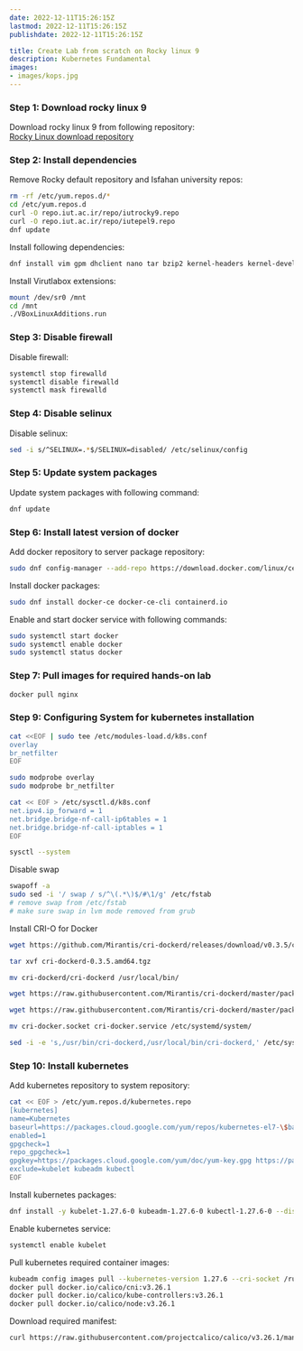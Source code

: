 ```yaml
---
date: 2022-12-11T15:26:15Z
lastmod: 2022-12-11T15:26:15Z
publishdate: 2022-12-11T15:26:15Z

title: Create Lab from scratch on Rocky linux 9
description: Kubernetes Fundamental
images:
- images/kops.jpg
---
```


[comment]: <> (# Create Lab from scratch)
### Step 1: Download rocky linux 9
Download rocky linux 9 from following repository:  
[Rocky Linux download repository](https://rockylinux.org/download)

### Step 2: Install dependencies
Remove Rocky default repository and Isfahan university repos:
```bash
rm -rf /etc/yum.repos.d/*
cd /etc/yum.repos.d
curl -O repo.iut.ac.ir/repo/iutrocky9.repo
curl -O repo.iut.ac.ir/repo/iutepel9.repo
dnf update
```

Install following dependencies:
```bash
dnf install vim gpm dhclient nano tar bzip2 kernel-headers kernel-devel open-vm-tools
```

Install Virutlabox extensions:
```bash
mount /dev/sr0 /mnt
cd /mnt
./VBoxLinuxAdditions.run
```

### Step 3: Disable firewall
Disable firewall:  
```bash
systemctl stop firewalld
systemctl disable firewalld
systemctl mask firewalld
```

### Step 4: Disable selinux
Disable selinux:  
```bash
sed -i s/^SELINUX=.*$/SELINUX=disabled/ /etc/selinux/config
```

### Step 5: Update system packages
Update system packages with following command:
```bash
dnf update
```

### Step 6: Install latest version of docker
Add docker repository to server package repository:
```bash
sudo dnf config-manager --add-repo https://download.docker.com/linux/centos/docker-ce.repo
```
Install docker packages:
```bash
sudo dnf install docker-ce docker-ce-cli containerd.io
```
Enable and start docker service with following commands:
```bash
sudo systemctl start docker
sudo systemctl enable docker
sudo systemctl status docker
```

### Step 7: Pull images for required hands-on lab
```bash
docker pull nginx
```

### Step 9: Configuring System for kubernetes installation
```bash
cat <<EOF | sudo tee /etc/modules-load.d/k8s.conf
overlay
br_netfilter
EOF

sudo modprobe overlay
sudo modprobe br_netfilter
```

```bash
cat << EOF > /etc/sysctl.d/k8s.conf
net.ipv4.ip_forward = 1
net.bridge.bridge-nf-call-ip6tables = 1
net.bridge.bridge-nf-call-iptables = 1
EOF
```

```bash
sysctl --system
```

Disable swap
```bash
swapoff -a
sudo sed -i '/ swap / s/^\(.*\)$/#\1/g' /etc/fstab
# remove swap from /etc/fstab
# make sure swap in lvm mode removed from grub
```

Install CRI-O for Docker
```bash
wget https://github.com/Mirantis/cri-dockerd/releases/download/v0.3.5/cri-dockerd-0.3.5.amd64.tgz

tar xvf cri-dockerd-0.3.5.amd64.tgz

mv cri-dockerd/cri-dockerd /usr/local/bin/

wget https://raw.githubusercontent.com/Mirantis/cri-dockerd/master/packaging/systemd/cri-docker.service

wget https://raw.githubusercontent.com/Mirantis/cri-dockerd/master/packaging/systemd/cri-docker.socket

mv cri-docker.socket cri-docker.service /etc/systemd/system/

sed -i -e 's,/usr/bin/cri-dockerd,/usr/local/bin/cri-dockerd,' /etc/systemd/system/cri-docker.service
```
### Step 10: Install kubernetes
Add kubernetes repository to system repository:
```bash
cat << EOF > /etc/yum.repos.d/kubernetes.repo
[kubernetes]
name=Kubernetes
baseurl=https://packages.cloud.google.com/yum/repos/kubernetes-el7-\$basearch
enabled=1
gpgcheck=1
repo_gpgcheck=1
gpgkey=https://packages.cloud.google.com/yum/doc/yum-key.gpg https://packages.cloud.google.com/yum/doc/rpm-package-key.gpg
exclude=kubelet kubeadm kubectl
EOF
```

Install kubernetes packages:
```bash
dnf install -y kubelet-1.27.6-0 kubeadm-1.27.6-0 kubectl-1.27.6-0 --disableexcludes=kubernetes
```

Enable kubernetes service:
```bash
systemctl enable kubelet
```

Pull kubernetes required container images:
```bash
kubeadm config images pull --kubernetes-version 1.27.6 --cri-socket /run/cri-dockerd.sock
docker pull docker.io/calico/cni:v3.26.1
docker pull docker.io/calico/kube-controllers:v3.26.1
docker pull docker.io/calico/node:v3.26.1
```

Download required manifest:
```bash
curl https://raw.githubusercontent.com/projectcalico/calico/v3.26.1/manifests/calico.yaml -O
```